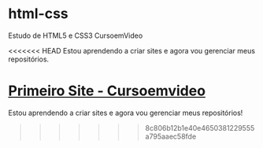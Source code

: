 # html-css
 Estudo de HTML5 e CSS3 CursoemVideo

<<<<<<< HEAD
Estou aprendendo a criar sites e agora vou gerenciar meus repositórios.

<a href="https://GuilhermeSilvaAlvesdev/html-css/site-tecnologia/032-desafioSite/index.html">Primeiro Site - Cursoemvideo</a>
=======
Estou aprendendo a criar sites e agora vou gerenciar meus repositórios!
>>>>>>> 8c806b12b1e40e4650381229555a795aaec58fde
